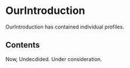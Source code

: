 # OurIntroduction
OurIntroduction has contained individual profiles.

## Contents
Now, Undecdided. Under consideration. 
